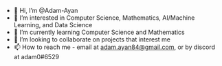 - 👋 Hi, I’m @Adam-Ayan
- 👀 I’m interested in Computer Science, Mathematics, AI/Machine Learning, and Data Science
- 🌱 I’m currently learning Computer Science and Mathematics
- 💞️ I’m looking to collaborate on projects that interest me
- 📫 How to reach me - email at adam.ayan84@gmail.com, or by discord at adam0#6529

<!---
Adam-Ayan/Adam-Ayan is a ✨ special ✨ repository because its `README.md` (this file) appears on your GitHub profile.
You can click the Preview link to take a look at your changes.
--->
